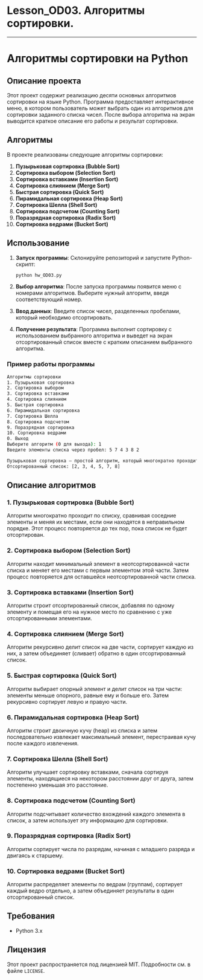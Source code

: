# Lesson_OD03. Алгоритмы сортировки.

---

# Алгоритмы сортировки на Python

## Описание проекта

Этот проект содержит реализацию десяти основных алгоритмов сортировки на языке Python. Программа предоставляет интерактивное меню, в котором пользователь может выбрать один из алгоритмов для сортировки заданного списка чисел. После выбора алгоритма на экран выводится краткое описание его работы и результат сортировки.

## Алгоритмы

В проекте реализованы следующие алгоритмы сортировки:

1. **Пузырьковая сортировка (Bubble Sort)**
2. **Сортировка выбором (Selection Sort)**
3. **Сортировка вставками (Insertion Sort)**
4. **Сортировка слиянием (Merge Sort)**
5. **Быстрая сортировка (Quick Sort)**
6. **Пирамидальная сортировка (Heap Sort)**
7. **Сортировка Шелла (Shell Sort)**
8. **Сортировка подсчетом (Counting Sort)**
9. **Поразрядная сортировка (Radix Sort)**
10. **Сортировка ведрами (Bucket Sort)**

## Использование

1. **Запуск программы**: Склонируйте репозиторий и запустите Python-скрипт:

    ```bash
    python hw_OD03.py
    ```

2. **Выбор алгоритма**: После запуска программы появится меню с номерами алгоритмов. Выберите нужный алгоритм, введя соответствующий номер.

3. **Ввод данных**: Введите список чисел, разделенных пробелами, который необходимо отсортировать.

4. **Получение результата**: Программа выполнит сортировку с использованием выбранного алгоритма и выведет на экран отсортированный список вместе с кратким описанием выбранного алгоритма.

### Пример работы программы

```bash
Алгоритмы сортировки
1. Пузырьковая сортировка
2. Сортировка выбором
3. Сортировка вставками
4. Сортировка слиянием
5. Быстрая сортировка
6. Пирамидальная сортировка
7. Сортировка Шелла
8. Сортировка подсчетом
9. Поразрядная сортировка
10. Сортировка ведрами
0. Выход
Выберите алгоритм (0 для выхода): 1
Введите элементы списка через пробел: 5 7 4 3 8 2

Пузырьковая сортировка — простой алгоритм, который многократно проходит по списку, сравнивая соседние элементы и меняя их местами, если они находятся в неправильном порядке.
Отсортированный список: [2, 3, 4, 5, 7, 8]
```

## Описание алгоритмов

### 1. Пузырьковая сортировка (Bubble Sort)
Алгоритм многократно проходит по списку, сравнивая соседние элементы и меняя их местами, если они находятся в неправильном порядке. Этот процесс повторяется до тех пор, пока список не будет отсортирован.

### 2. Сортировка выбором (Selection Sort)
Алгоритм находит минимальный элемент в неотсортированной части списка и меняет его местами с первым элементом этой части. Затем процесс повторяется для оставшейся неотсортированной части списка.

### 3. Сортировка вставками (Insertion Sort)
Алгоритм строит отсортированный список, добавляя по одному элементу и помещая его на нужное место по сравнению с уже отсортированными элементами.

### 4. Сортировка слиянием (Merge Sort)
Алгоритм рекурсивно делит список на две части, сортирует каждую из них, а затем объединяет (сливает) обратно в один отсортированный список.

### 5. Быстрая сортировка (Quick Sort)
Алгоритм выбирает опорный элемент и делит список на три части: элементы меньше опорного, равные ему и больше его. Затем рекурсивно сортирует левую и правую части.

### 6. Пирамидальная сортировка (Heap Sort)
Алгоритм строит двоичную кучу (heap) из списка и затем последовательно извлекает максимальный элемент, перестраивая кучу после каждого извлечения.

### 7. Сортировка Шелла (Shell Sort)
Алгоритм улучшает сортировку вставками, сначала сортируя элементы, находящиеся на некотором расстоянии друг от друга, затем постепенно уменьшая это расстояние.

### 8. Сортировка подсчетом (Counting Sort)
Алгоритм подсчитывает количество вхождений каждого элемента в список, а затем использует эту информацию для сортировки.

### 9. Поразрядная сортировка (Radix Sort)
Алгоритм сортирует числа по разрядам, начиная с младшего разряда и двигаясь к старшему.

### 10. Сортировка ведрами (Bucket Sort)
Алгоритм распределяет элементы по ведрам (группам), сортирует каждый ведро отдельно, а затем объединяет результаты в один отсортированный список.

## Требования

- Python 3.x

## Лицензия

Этот проект распространяется под лицензией MIT. Подробности см. в файле `LICENSE`.

